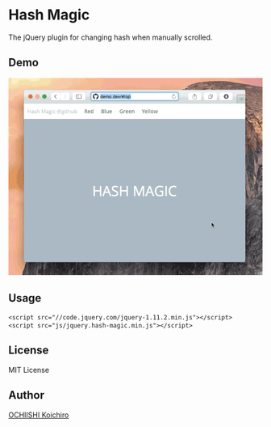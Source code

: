 # Hash Magic

The jQuery plugin for changing hash when manually scrolled.

## Demo

![jquery-hash-magic](https://raw.githubusercontent.com/rakuishi/static/master/images/jquery-hash-magic.gif)

## Usage

    <script src="//code.jquery.com/jquery-1.11.2.min.js"></script>
    <script src="js/jquery.hash-magic.min.js"></script>

## License

MIT License

## Author

[OCHIISHI Koichiro](https://github.com/rakuishi)
